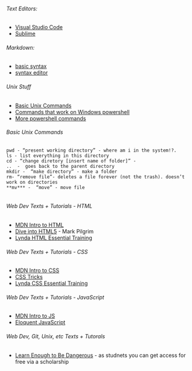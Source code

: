 ###### Text Editors:
* [Visual Studio Code](https://code.visualstudio.com/)
* [Sublime](https://www.sublimetext.com/)

###### Markdown:
* [basic syntax](https://www.markdownguide.org/basic-syntax/)
* [syntax editor](https://stackedit.io/)

###### Unix Stuff
* [Basic Unix Commands](http://mally.stanford.edu/~sr/computing/basic-unix.html)
* [Commands that work on Windows powershell](https://dev.to/heytimapple/linux-commands-that-work-in-powershell-by-default-17gd)
* [More powershell commands](https://mathieubuisson.github.io/powershell-linux-bash/)

###### Basic Unix Commands
```
pwd - “present working directory” - where am i in the system!?.
ls - list everything in this directory 
cd - “change diretory [insert name of folder]” - 
..  -  goes back to the parent directory 
mkdir -  “make directory” - make a folder
rm- “remove file”- deletes a file forever (not the trash). doesn’t work on directories
**mv*** -  “move” - move file 
      
```

###### Web Dev Texts + Tutorials - HTML
* [MDN Intro to HTML](https://developer.mozilla.org/en-US/docs/Learn/HTML/Introduction_to_HTML)
* [Dive into HTML5](http://diveinto.html5doctor.com/) - Mark Pilgrim
* [Lynda HTML Essential Training](https://www.lynda.com/Web-Development-tutorials/HTML-Essential-Training/170427-2.html)

###### Web Dev Texts + Tutorials - CSS
* [MDN Intro to CSS](https://developer.mozilla.org/en-US/docs/Learn/Getting_started_with_the_web/CSS_basics)
* [CSS Tricks](https://css-tricks.com/)
* [Lynda CSS Essential Training](https://www.lynda.com/CSS-tutorials/CSS-Essential-Training-1/569190-2.html)

###### Web Dev Texts + Tutorials - JavaScript
* [MDN Intro to JS](https://developer.mozilla.org/en-US/docs/Web/JavaScript/Guide/Introduction)
* [Eloquent JavaScript](https://eloquentjavascript.net/)

###### Web Dev, Git, Unix, etc Texts + Tutorals
* [Learn Enough to Be Dangerous](https://www.learnenough.com/courses) - as studnets you can get access for free via a scholarship